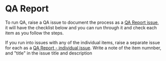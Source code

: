 # QA Report

To run QA, raise a QA issue to document the process as a [QA Report issue](https://github.com/pietrop/slate-transcript-editor/issues/new?assignees=&labels=QA%20Report&template=qa_report.md&title=[QA]%20Main%20check%20list), it will have the checklist below and you can run through it and check each item as you follow the steps.

If you run into issues with any of the individual items, raise a separate issue for each as a [QA Report - individual issue](https://github.com/pietrop/slate-transcript-editor/issues/new?assignees=&labels=QA%20Issue&template=qa_individual_issue_report.md&title=[QA]%20Issue%20#2.1%20Create%20a%20project). Write a note of the item numnber, and "title" in the issue title and description
